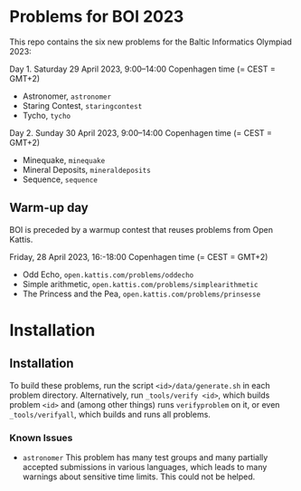 Problems for BOI 2023
=====================

This repo contains the six new problems for the Baltic Informatics Olympiad 2023:

Day 1. Saturday 29 April 2023, 9:00–14:00 Copenhagen time (= CEST = GMT+2)

* Astronomer, `astronomer`  
* Staring Contest, `staringcontest`
* Tycho, `tycho`


Day 2. Sunday 30 April 2023, 9:00–14:00 Copenhagen time (= CEST = GMT+2)

* Minequake, `minequake`
* Mineral Deposits, `mineraldeposits`
* Sequence, `sequence`

Warm-up day
-----------

BOI is preceded by a warmup contest that reuses problems from Open Kattis.

Friday, 28 April 2023, 16:-18:00 Copenhagen time (= CEST = GMT+2)

* Odd Echo, `open.kattis.com/problems/oddecho`
* Simple arithmetic, `open.kattis.com/problems/simplearithmetic`
* The Princess and the Pea, `open.kattis.com/problems/prinsesse`


Installation
============

Installation
------------

To build these problems, run the script `<id>/data/generate.sh` in each problem directory.
Alternatively, run `_tools/verify <id>`, which builds problem `<id>` and (among other things) runs `verifyproblem` on it, or even `_tools/verifyall`, which builds and runs all problems.


### Known Issues

* `astronomer` This problem has many test groups and many partially accepted submissions in various languages, which leads to many warnings about sensitive time limits. This could not be helped.
